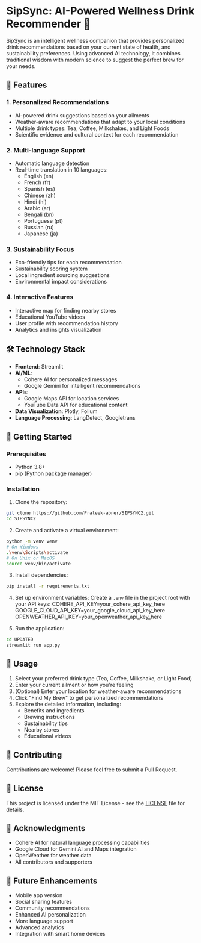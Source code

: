 # SipSync: AI-Powered Wellness Drink Recommender 🍵

SipSync is an intelligent wellness companion that provides personalized drink recommendations based on your current state of health, and sustainability preferences. Using advanced AI technology, it combines traditional wisdom with modern science to suggest the perfect brew for your needs.

## 🌟 Features

### 1. Personalized Recommendations
- AI-powered drink suggestions based on your ailments
- Weather-aware recommendations that adapt to your local conditions
- Multiple drink types: Tea, Coffee, Milkshakes, and Light Foods
- Scientific evidence and cultural context for each recommendation

### 2. Multi-language Support
- Automatic language detection
- Real-time translation in 10 languages:
  - English (en)
  - French (fr)
  - Spanish (es)
  - Chinese (zh)
  - Hindi (hi)
  - Arabic (ar)
  - Bengali (bn)
  - Portuguese (pt)
  - Russian (ru)
  - Japanese (ja)

### 3. Sustainability Focus
- Eco-friendly tips for each recommendation
- Sustainability scoring system
- Local ingredient sourcing suggestions
- Environmental impact considerations

### 4. Interactive Features
- Interactive map for finding nearby stores
- Educational YouTube videos
- User profile with recommendation history
- Analytics and insights visualization

## 🛠️ Technology Stack

- **Frontend**: Streamlit
- **AI/ML**: 
  - Cohere AI for personalized messages
  - Google Gemini for intelligent recommendations
- **APIs**:
  - Google Maps API for location services
  - YouTube Data API for educational content
- **Data Visualization**: Plotly, Folium
- **Language Processing**: LangDetect, Googletrans

## 🚀 Getting Started

### Prerequisites
- Python 3.8+
- pip (Python package manager)

### Installation

1. Clone the repository:
```bash
git clone https://github.com/Prateek-abner/SIPSYNC2.git
cd SIPSYNC2
```

2. Create and activate a virtual environment:
```bash
python -m venv venv
# On Windows
.\venv\Scripts\activate
# On Unix or MacOS
source venv/bin/activate
```

3. Install dependencies:
```bash
pip install -r requirements.txt
```

4. Set up environment variables:
Create a `.env` file in the project root with your API keys:
COHERE_API_KEY=your_cohere_api_key_here
GOOGLE_CLOUD_API_KEY=your_google_cloud_api_key_here
OPENWEATHER_API_KEY=your_openweather_api_key_here


5. Run the application:
```bash
cd UPDATED
streamlit run app.py
```

## 📝 Usage

1. Select your preferred drink type (Tea, Coffee, Milkshake, or Light Food)
2. Enter your current ailment or how you're feeling
3. (Optional) Enter your location for weather-aware recommendations
4. Click "Find My Brew" to get personalized recommendations
5. Explore the detailed information, including:
   - Benefits and ingredients
   - Brewing instructions
   - Sustainability tips
   - Nearby stores
   - Educational videos

## 🤝 Contributing

Contributions are welcome! Please feel free to submit a Pull Request.

## 📄 License

This project is licensed under the MIT License - see the [LICENSE](LICENSE) file for details.

## 🙏 Acknowledgments

- Cohere AI for natural language processing capabilities
- Google Cloud for Gemini AI and Maps integration
- OpenWeather for weather data
- All contributors and supporters

## 🔮 Future Enhancements

- Mobile app version
- Social sharing features
- Community recommendations
- Enhanced AI personalization
- More language support
- Advanced analytics
- Integration with smart home devices
